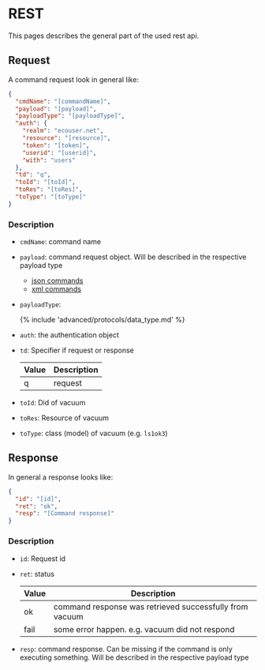# REST

This pages describes the general part of the used rest api.

## Request

A command request look in general like:

```json
{
  "cmdName": "[commandName]",
  "payload": "[payload]",
  "payloadType": "[payloadType]",
  "auth": {
    "realm": "ecouser.net",
    "resource": "[resource]",
    "token": "[token]",
    "userid": "[userid]",
    "with": "users"
  },
  "td": "q",
  "toId": "[toId]",
  "toRes": "[toRes]",
  "toType": "[toType]"
}
```

### Description

- `cmdName`: command name
- `payload`: command request object. Will be described in the respective payload type
  - [json commands](../data_types/json/commands/index.md)
  - [xml commands](../data_types/xml/commands/index.md)
- `payloadType`:

  {% include 'advanced/protocols/data_type.md' %}

- `auth`: the authentication object
- `td`: Specifier if request or response

  | Value | Description |
  | ----- | ----------- |
  | q     | request     |

- `toId`: Did of vacuum
- `toRes`: Resource of vacuum
- `toType`: class (model) of vacuum (e.g. `ls1ok3`)

## Response

In general a response looks like:

```json
{
  "id": "[id]",
  "ret": "ok",
  "resp": "[Command response]"
}
```

### Description

- `id`: Request id
- `ret`: status

  | Value | Description                                             |
  | ----- | ------------------------------------------------------- |
  | ok    | command response was retrieved successfully from vacuum |
  | fail  | some error happen. e.g. vacuum did not respond          |

- `resp`: command response. Can be missing if the command is only executing something.
  Will be described in the respective payload type
